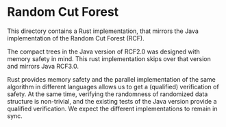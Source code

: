 # Random Cut Forest

This directory contains a Rust implementation, that mirrors the Java implementation 
of the Random Cut Forest (RCF).

The compact trees in the Java version of RCF2.0 was designed with memory 
safety in mind. This rust implementation skips over that version and mirrors Java RCF3.0.

Rust provides memory safety and the parallel implementation of the same algorithm in different 
languages allows us to get a (qualified) verification of safety. At the same time, verifying the 
randomness of randomized data structure is non-trivial, and the existing tests of the Java version 
provide a qualified verification. We expect the different 
implementations to remain in sync. 



